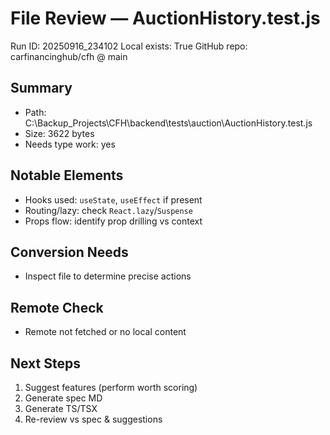# File Review — AuctionHistory.test.js
Run ID: 20250916_234102
Local exists: True
GitHub repo: carfinancinghub/cfh @ main

## Summary
- Path: C:\Backup_Projects\CFH\backend\tests\auction\AuctionHistory.test.js
- Size: 3622 bytes
- Needs type work: yes

## Notable Elements
- Hooks used: `useState`, `useEffect` if present
- Routing/lazy: check `React.lazy`/`Suspense`
- Props flow: identify prop drilling vs context

## Conversion Needs
- Inspect file to determine precise actions

## Remote Check
- Remote not fetched or no local content

## Next Steps
1) Suggest features (perform worth scoring)
2) Generate spec MD
3) Generate TS/TSX
4) Re-review vs spec & suggestions